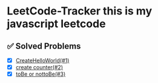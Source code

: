 # LeetCode-Tracker this is my javascript leetcode

## ✅ Solved Problems  
- [x] [CreateHelloWorld(#1)](https://leetcode.com/problems/create-hello-world-function/submissions/1539270210/?envType=study-plan-v2&envId=30-days-of-javascript)  
- [x] [create counter(#2)](https://leetcode.com/problems/counter/submissions/1539271424/?envType=study-plan-v2&envId=30-days-of-javascript)
- [x] [toBe or nottoBe(#3)](https://leetcode.com/problems/to-be-or-not-to-be/submissions/1539286361/?envType=study-plan-v2&envId=30-days-of-javascript)
